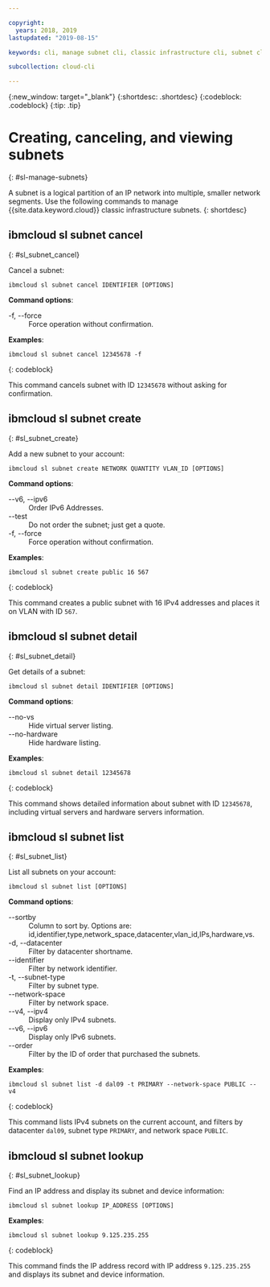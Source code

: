 ```yaml
---

copyright:
  years: 2018, 2019
lastupdated: "2019-08-15"

keywords: cli, manage subnet cli, classic infrastructure cli, subnet cli, ibmcloud sl subnet, subnet cli, newtork cli

subcollection: cloud-cli

---
```


{:new_window: target="_blank"}
{:shortdesc: .shortdesc}
{:codeblock: .codeblock}
{:tip: .tip}

# Creating, canceling, and viewing subnets
{: #sl-manage-subnets}

A subnet is a logical partition of an IP network into multiple, smaller network segments. Use the following commands to manage {{site.data.keyword.cloud}} classic infrastructure subnets.
{: shortdesc}

## ibmcloud sl subnet cancel
{: #sl_subnet_cancel}

Cancel a subnet:
```
ibmcloud sl subnet cancel IDENTIFIER [OPTIONS]
```

<strong>Command options</strong>:
<dl>
<dt>-f, --force</dt>
<dd>Force operation without confirmation.</dd>
</dl>

**Examples**:
```
ibmcloud sl subnet cancel 12345678 -f
```
{: codeblock}

This command cancels subnet with ID `12345678` without asking for confirmation.

## ibmcloud sl subnet create
{: #sl_subnet_create}

Add a new subnet to your account:
```
ibmcloud sl subnet create NETWORK QUANTITY VLAN_ID [OPTIONS]
```

<strong>Command options</strong>:
<dl>
<dt>--v6, --ipv6</dt>
<dd>Order IPv6 Addresses.</dd>
<dt>--test</dt>
<dd>Do not order the subnet; just get a quote.</dd>
<dt>-f, --force</dt>
<dd>Force operation without confirmation.</dd>
</dl>

**Examples**:
```
ibmcloud sl subnet create public 16 567
```
{: codeblock}

This command creates a public subnet with 16 IPv4 addresses and places it on VLAN with ID `567`.

## ibmcloud sl subnet detail
{: #sl_subnet_detail}

Get details of a subnet:
```
ibmcloud sl subnet detail IDENTIFIER [OPTIONS]
```

<strong>Command options</strong>:
<dl>
<dt>--no-vs</dt>
<dd>Hide virtual server listing.</dd>
<dt>--no-hardware</dt>
<dd>Hide hardware listing.</dd>
</dl>

**Examples**:
```
ibmcloud sl subnet detail 12345678
```
{: codeblock}

This command shows detailed information about subnet with ID `12345678`, including virtual servers and hardware servers information.

## ibmcloud sl subnet list
{: #sl_subnet_list}

List all subnets on your account:
```
ibmcloud sl subnet list [OPTIONS]
```

<strong>Command options</strong>:
<dl>
<dt>--sortby</dt>
<dd>Column to sort by. Options are: id,identifier,type,network_space,datacenter,vlan_id,IPs,hardware,vs.</dd>
<dt>-d, --datacenter</dt>
<dd>Filter by datacenter shortname.</dd>
<dt>--identifier</dt>
<dd>Filter by network identifier.</dd>
<dt>-t, --subnet-type</dt>
<dd>Filter by subnet type.</dd>
<dt>--network-space</dt>
<dd>Filter by network space.</dd>
<dt>--v4, --ipv4</dt>
<dd>Display only IPv4 subnets.</dd>
<dt>--v6, --ipv6</dt>
<dd>Display only IPv6 subnets.</dd>
<dt>--order</dt>
<dd>Filter by the ID of order that purchased the subnets.</dd>
</dl>

**Examples**:
```
ibmcloud sl subnet list -d dal09 -t PRIMARY --network-space PUBLIC --v4
```
{: codeblock}

This command lists IPv4 subnets on the current account, and filters by datacenter `dal09`, subnet type `PRIMARY`, and network space `PUBLIC`.

## ibmcloud sl subnet lookup
{: #sl_subnet_lookup}

Find an IP address and display its subnet and device information:
```
ibmcloud sl subnet lookup IP_ADDRESS [OPTIONS]
```

**Examples**:
```
ibmcloud sl subnet lookup 9.125.235.255
```
{: codeblock}

This command finds the IP address record with IP address `9.125.235.255` and displays its subnet and device information.


